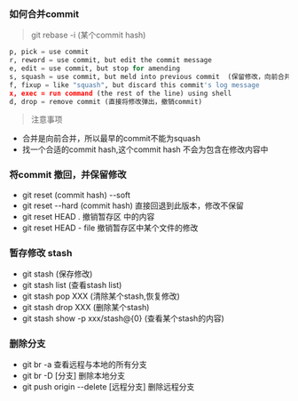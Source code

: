 ### 如何合并commit

> git rebase -i (某个commit hash)

```python
p, pick = use commit
r, reword = use commit, but edit the commit message
e, edit = use commit, but stop for amending
s, squash = use commit, but meld into previous commit  (保留修改，向前合并commit)
f, fixup = like "squash", but discard this commit's log message
x, exec = run command (the rest of the line) using shell
d, drop = remove commit (直接将修改弹出，撤销commit)
```

> 注意事项

- 合并是向前合并，所以最早的commit不能为squash
- 找一个合适的commit hash,这个commit hash 不会为包含在修改内容中


### 将commit 撤回，并保留修改

- git reset (commit hash) --soft
- git reset --hard (commit hash) 直接回退到此版本，修改不保留
- git reset HEAD .       撤销暂存区 中的内容
- git reset HEAD - file  撤销暂存区中某个文件的修改

### 暂存修改 stash

- git stash  (保存修改)
- git stash list (查看stash list)
- git stash pop XXX (清除某个stash,恢复修改)
- git stash drop XXX (删除某个stash)
- git stash show -p  xxx/stash@{0} (查看某个stash的内容)

### 删除分支

- git br -a 查看远程与本地的所有分支
- git br -D [分支] 删除本地分支
- git push origin --delete [远程分支]  删除远程分支 
